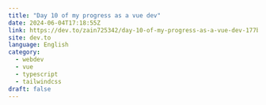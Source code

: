 ```yaml
---
title: "Day 10 of my progress as a vue dev"
date: 2024-06-04T17:18:55Z
link: https://dev.to/zain725342/day-10-of-my-progress-as-a-vue-dev-177b?utm_medium=RSS&utm_source=news.12bit.vn
site: dev.to
language: English
category:
  - webdev
  - vue
  - typescript
  - tailwindcss
draft: false
---
```

